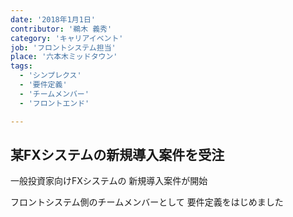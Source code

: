 ```yaml
---
date: '2018年1月1日'
contributor: '鵜木 義秀'
category: 'キャリアイベント'
job: 'フロントシステム担当'
place: '六本木ミッドタウン'
tags:
  - 'シンプレクス'
  - '要件定義'
  - 'チームメンバー'
  - 'フロントエンド'

---
```


<h2>某FXシステムの新規導入案件を受注</h2>

<p>
    <span>一般投資家向けFXシステムの</span>
    <span>新規導入案件が開始</span>
</p>
<p>
    <span>フロントシステム側のチームメンバーとして</span>
    <span>要件定義をはじめました</span>
</p>